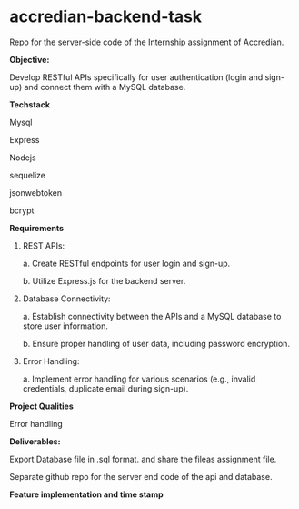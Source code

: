 # accredian-backend-task
Repo for the server-side code of the Internship assignment of Accredian.

**Objective:**

Develop RESTful APIs specifically for user authentication (login and sign-up) and connect them with a MySQL database.

**Techstack**

Mysql

Express

Nodejs

sequelize

jsonwebtoken

bcrypt

**Requirements**

1. REST APIs:

    a. Create RESTful endpoints for user login and sign-up.

    b. Utilize Express.js for the backend server.

2. Database Connectivity:

    a. Establish connectivity between the APIs and a MySQL database to store user information.

    b. Ensure proper handling of user data, including password encryption.

3. Error Handling:

    a. Implement error handling for various scenarios (e.g., invalid credentials, duplicate email during sign-up).

**Project Qualities**

Error handling

**Deliverables:**

 Export Database file in .sql format. and share the fileas assignment file.

 Separate github repo for the server end code of the api and database.

**Feature implementation and time stamp**
